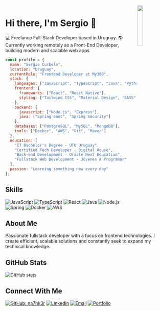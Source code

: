 <img width="18%" height="auto" src="https://user-images.githubusercontent.com/104522465/216482629-9377f6cd-fab4-4782-bb9b-7955dde461d3.png" align="right" />

# Hi there, I'm Sergio 👋

💻 Freelance Full-Stack Developer based in Uruguay.
🌎 Currently working remotely as a Front-End Developer, building modern and scalable web apps

```javascript
const profile = {
  name: "Sergio Curbelo",
  location: "Uruguay",
  currentRole: "Frontend Developer at My360",
  stack: {
    languages: ["JavaScript", "TypeScript", "Java", "Python", "HTML", "CSS"],
    frontend: {
      frameworks: ["React", "React Native"],
      styling: ["Tailwind CSS", "Material Design", "SASS"]
    },
    backend: {
      javascript: ["Node.js", "Express"],
      java: ["Spring Boot", "Spring Security"]
    },
    databases: ["PostgreSQL", "MySQL", "MongoDB"],
    tools: ["Docker", "AWS", "Git", "Maven"]
  },
  education: [
    "IT Bachelor's Degree - UTU Uruguay",
    "Certified Tech Developer - Digital House",
    "Back-end Development - Oracle Next Education",
    "Fullstack Web Development - Jóvenes A Programar"
  ],
  passion: "Learning something new every day"
};
```

## Skills

![JavaScript](https://img.shields.io/badge/JavaScript-F7DF1E?style=flat-square&logo=javascript&logoColor=black)
![TypeScript](https://img.shields.io/badge/TypeScript-3178C6?style=flat-square&logo=typescript&logoColor=white)
![React](https://img.shields.io/badge/React-61DAFB?style=flat-square&logo=react&logoColor=black)
![Java](https://img.shields.io/badge/Java-ED8B00?style=flat-square&logo=openjdk&logoColor=white)
![Node.js](https://img.shields.io/badge/Node.js-339933?style=flat-square&logo=node.js&logoColor=white)
![Spring](https://img.shields.io/badge/Spring-6DB33F?style=flat-square&logo=spring&logoColor=white)
![Docker](https://img.shields.io/badge/Docker-2496ED?style=flat-square&logo=docker&logoColor=white)
![AWS](https://img.shields.io/badge/AWS-232F3E?style=flat-square&logo=amazon-aws&logoColor=white)

## About Me

Passionate fullstack developer with a focus on frontend technologies. I create efficient, scalable solutions and constantly seek to expand my technical knowledge.

## GitHub Stats

![GitHub stats](https://github-readme-stats.vercel.app/api?username=na7hk3r&show_icons=true&theme=tokyonight&hide_border=true&count_private=true&hide_title=true)

## Connect With Me

[![GitHub: na7hk3r](https://img.shields.io/github/followers/na7hk3r?label=follow&style=social)](https://github.com/na7hk3r)
[![LinkedIn](https://img.shields.io/badge/LinkedIn-0077B5?style=flat-square&logo=linkedin&logoColor=white)](https://www.linkedin.com/in/smcurbelo/)
[![Email](https://img.shields.io/badge/Email-D14836?style=flat-square&logo=gmail&logoColor=white)](mailto:sergiomcurbelo5@gmail.com)
[![Portfolio](https://img.shields.io/badge/Portfolio-3e8d92?style=flat-square&logo=About.me&logoColor=white)](https://smcurbelo.vercel.app)

